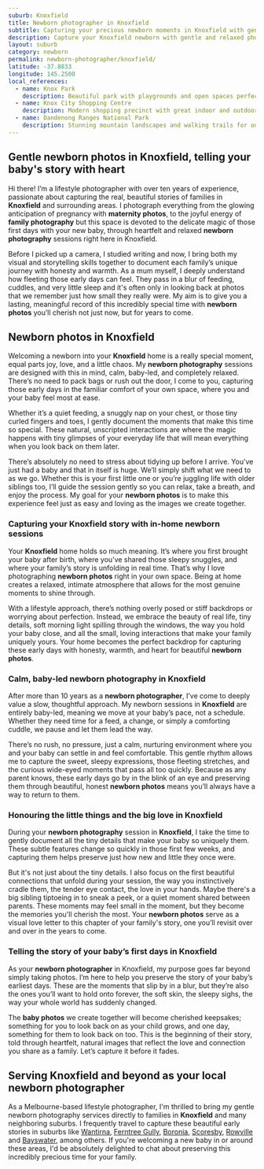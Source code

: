 ```yaml
---
suburb: Knoxfield
title: Newborn photographer in Knoxfield
subtitle: Capturing your precious newborn moments in Knoxfield with gentle photography
description: Capture your Knoxfield newborn with gentle and relaxed photography. Newborn sessions are available in your home for maximum comfort and convenience.
layout: suburb
category: newborn
permalink: newborn-photographer/knoxfield/
latitude: -37.8833
longitude: 145.2500
local_references:
  - name: Knox Park
    description: Beautiful park with playgrounds and open spaces perfect for family photos
  - name: Knox City Shopping Centre
    description: Modern shopping precinct with great indoor and outdoor photography opportunities
  - name: Dandenong Ranges National Park
    description: Stunning mountain landscapes and walking trails for outdoor sessions
---
```


## Gentle newborn photos in Knoxfield, telling your baby's story with heart

Hi there! I’m a lifestyle photographer with over ten years of experience, passionate about capturing the real, beautiful stories of families in **Knoxfield** and surrounding areas. I photograph everything from the glowing anticipation of pregnancy with **maternity photos**, to the joyful energy of **family photography** but this space is devoted to the delicate magic of those first days with your new baby, through heartfelt and relaxed **newborn photography** sessions right here in Knoxfield.

Before I picked up a camera, I studied writing and now, I bring both my visual and storytelling skills together to document each family’s unique journey with honesty and warmth. As a mum myself, I deeply understand how fleeting those early days can feel. They pass in a blur of feeding, cuddles, and very little sleep and it's often only in looking back at photos that we remember just how small they really were. My aim is to give you a lasting, meaningful record of this incredibly special time with **newborn photos** you’ll cherish not just now, but for years to come.

## Newborn photos in Knoxfield

Welcoming a newborn into your **Knoxfield** home is a really special moment, equal parts joy, love, and a little chaos. My **newborn photography** sessions are designed with this in mind, calm, baby-led, and completely relaxed. There’s no need to pack bags or rush out the door, I come to you, capturing those early days in the familiar comfort of your own space, where you and your baby feel most at ease.

Whether it’s a quiet feeding, a snuggly nap on your chest, or those tiny curled fingers and toes, I gently document the moments that make this time so special. These natural, unscripted interactions are where the magic happens with tiny glimpses of your everyday life that will mean everything when you look back on them later.

There’s absolutely no need to stress about tidying up before I arrive. You’ve just had a baby and that in itself is huge. We’ll simply shift what we need to as we go. Whether this is your first little one or you’re juggling life with older siblings too, I’ll guide the session gently so you can relax, take a breath, and enjoy the process. My goal for your **newborn photos** is to make this experience feel just as easy and loving as the images we create together.

### Capturing your Knoxfield story with in-home newborn sessions

Your **Knoxfield** home holds so much meaning. It’s where you first brought your baby after birth, where you’ve shared those sleepy snuggles, and where your family’s story is unfolding in real time. That’s why I love photographing **newborn photos** right in your own space. Being at home creates a relaxed, intimate atmosphere that allows for the most genuine moments to shine through.

With a lifestyle approach, there’s nothing overly posed or stiff backdrops or worrying about perfection. Instead, we embrace the beauty of real life, tiny details, soft morning light spilling through the windows, the way you hold your baby close, and all the small, loving interactions that make your family uniquely yours. Your home becomes the perfect backdrop for capturing these early days with honesty, warmth, and heart for beautiful **newborn photos**.

### Calm, baby-led newborn photography in Knoxfield

After more than 10 years as a **newborn photographer**, I’ve come to deeply value a slow, thoughtful approach. My newborn sessions in **Knoxfield** are entirely baby-led, meaning we move at your baby’s pace, not a schedule. Whether they need time for a feed, a change, or simply a comforting cuddle, we pause and let them lead the way.

There’s no rush, no pressure, just a calm, nurturing environment where you and your baby can settle in and feel comfortable. This gentle rhythm allows me to capture the sweet, sleepy expressions, those fleeting stretches, and the curious wide-eyed moments that pass all too quickly. Because as any parent knows, these early days go by in the blink of an eye and preserving them through beautiful, honest **newborn photos** means you’ll always have a way to return to them.

### Honouring the little things and the big love in Knoxfield

During your **newborn photography** session in **Knoxfield**, I take the time to gently document all the tiny details that make your baby so uniquely them. These subtle features change so quickly in those first few weeks, and capturing them helps preserve just how new and little they once were.

But it's not just about the tiny details. I also focus on the first beautiful connections that unfold during your session, the way you instinctively cradle them, the tender eye contact, the love in your hands. Maybe there's a big sibling tiptoeing in to sneak a peek, or a quiet moment shared between parents. These moments may feel small in the moment, but they become the memories you'll cherish the most. Your **newborn photos** serve as a visual love letter to this chapter of your family's story, one you’ll revisit over and over in the years to come.

### Telling the story of your baby’s first days in Knoxfield

As your **newborn photographer** in Knoxfield, my purpose goes far beyond simply taking photos. I’m here to help you preserve the story of your baby’s earliest days. These are the moments that slip by in a blur, but they’re also the ones you’ll want to hold onto forever, the soft skin, the sleepy sighs, the way your whole world has suddenly changed.

The **baby photos** we create together will become cherished keepsakes; something for you to look back on as your child grows, and one day, something for them to look back on too. This is the beginning of their story, told through heartfelt, natural images that reflect the love and connection you share as a family. Let’s capture it before it fades.

## Serving Knoxfield and beyond as your local newborn photographer

As a Melbourne-based lifestyle photographer, I'm thrilled to bring my gentle newborn photography services directly to families in **Knoxfield** and many neighboring suburbs. I frequently travel to capture these beautiful early stories in suburbs like [Wantirna](newborn-photos/wantirna/), [Ferntree Gully](newborn-photos/ferntree-gully/), [Boronia](newborn-photos/boronia/), [Scoresby](newborn-photos/scoresby/), [Rowville](newborn-photos/rowville/) and [Bayswater](newborn-photos/bayswater/), among others. If you're welcoming a new baby in or around these areas, I'd be absolutely delighted to chat about preserving this incredibly precious time for your family.
